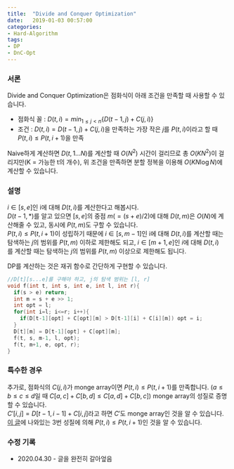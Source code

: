```yaml
---
title:  "Divide and Conquer Optimization"
date:   2019-01-03 00:57:00
categories:
- Hard-Algorithm
tags:
- DP
- DnC-Opt
---
```


### 서론
Divide and Conquer Optimization은 점화식이 아래 조건을 만족할 때 사용할 수 있습니다.
* 점화식 꼴 : $\displaystyle D(t, i) = min_{1 ≤ j < n}\{D(t-1, j)+C(j, i)\}$
* 조건 : $D(t, i) = D(t-1, j) + C(j, i)$을 만족하는 가장 작은 $j$를 $P(t, i)$이라고 할 때 $P(t, i) ≤ P(t, i+1)$을 만족

Naive하게 계산하면 $D(t, 1 \dots N)$를 계산할 때 $O(N^2)$ 시간이 걸리므로 총 $O(KN^2)$이 걸리지만(K = 가능한 t의 개수), 위 조건을 만족하면 분할 정복을 이용해 $O(KN\log N)$에 계산할 수 있습니다.

### 설명
$i \in [s, e]$인 i에 대해 $D(t, i)$를 계산한다고 해봅시다.<br>
$D(t-1, \ast)$를 알고 있으면 $[s, e]$의 중점 $m(=(s+e)/2)$에 대해 $D(t, m)$은 $O(N)$에 계산해줄 수 있고, 동시에 $P(t, m)$도 구할 수 있습니다.<br>
$P(t, i) ≤ P(t, i+1)$이 성립하기 때문에 $i \in [s, m-1]$인 i에 대해 $D(t, i)$를 계산할 때는 탐색하는 $j$의 범위를 $P(t, m)$ 이하로 제한해도 되고, $i \in [m+1, e]$인 $i$에 대해 $D(t, i)$를 계산할 때는 탐색하는 $j$의 범위를 $P(t, m)$ 이상으로 제한해도 됩니다.

DP를 계산하는 것은 재귀 함수로 간단하게 구현할 수 있습니다.
```cpp
//D[t][s...e]를 구해야 하고, j의 탐색 범위는 [l, r]
void f(int t, int s, int e, int l, int r){
  if(s > e) return;
  int m = s + e >> 1;
  int opt = l;
  for(int i=l; i<=r; i++){
    if(D[t-1][opt] + C[opt][m] > D[t-1][i] + C[i][m]) opt = i;
  }
  D[t][m] = D[t-1][opt] + C[opt][m];
  f(t, s, m-1, l, opt);
  f(t, m+1, e, opt, r);
}
```

### 특수한 경우
추가로, 점화식의 $C(j, i)$가 monge array이면 $P(t, i) ≤ P(t, i+1)$를 만족합니다. ($a ≤ b ≤ c ≤ d$일 때 $C[a, c] + C[b, d] ≤ C[a, d] + C[b, c]$) monge array의 성질로 증명할 수 있습니다.<br>
$C'[i, j] = D[t-1, i-1] + C[i, j]$라고 하면 $C'$도 monge array인 것을 알 수 있습니다. [이 글](https://justicehui.github.io/hard-algorithm/2020/04/30/monge-array/)에 나와있는 3번 성질에 의해 $P(t, i) ≤ P(t, i+1)$인 것을 알 수 있습니다.

### 수정 기록
* 2020.04.30 - 글을 완전히 갈아엎음
